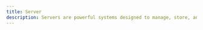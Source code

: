 ```yaml
---
title: Server
description: Servers are powerful systems designed to manage, store, and process data, and to deliver services to clients over a network. They play a critical role in hosting websites, applications, databases, and other resources. Learn about different types of servers, including web servers, database servers, and application servers, and explore their configurations and use cases. Discover best practices for server management, security, and optimization to ensure reliable and efficient service delivery.
---
```

